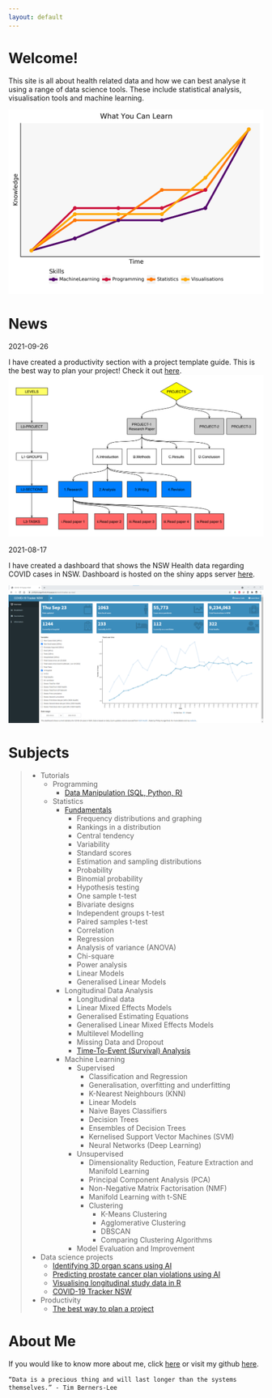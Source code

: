```yaml
---
layout: default
---
```



# Welcome!

This site is all about health related data and how we can best analyse it using a range of data science tools. These include statistical analysis, visualisation tools and machine learning.



![Figure 1. - Skills](index-plot-py.png)

# News
2021-09-26

I have created a productivity section with a project template guide. This is the best way to plan your project! Check it out [here](productivity-project-create.md). 
![BD9377E1-C1C3-4699-BB8E-113CE669E268.png](PROJECT%20TEMPLATE%205b934baaf28742ffb58641d92d945933/BD9377E1-C1C3-4699-BB8E-113CE669E268.png)



2021-08-17

I have created a dashboard that shows the NSW Health data regarding COVID cases in NSW. Dashboard is hosted on the shiny apps server [here](https://philliphungerford.shinyapps.io/covid-tracker-au-nsw/).

![COVID-19 Tracker](covid-tracker-design.png)



# Subjects

> - Tutorials
>   - Programming
>   	- [Data Manipulation (SQL, Python, R)](tutorials-programming-01.md)
>   - Statistics
>     - [Fundamentals](statistics-fundamentals.md)
>       - Frequency distributions and graphing
>       - Rankings in a distribution
>       - Central tendency
>       - Variability
>       - Standard scores
>       - Estimation and sampling distributions
>       - Probability
>       - Binomial probability
>       - Hypothesis testing
>       - One sample t-test
>       - Bivariate designs
>       - Independent groups t-test
>       - Paired samples t-test
>       - Correlation
>       - Regression
>       - Analysis of variance (ANOVA)
>       - Chi-square 
>       - Power analysis
>       - Linear Models
>       - Generalised Linear Models
>     - Longitudinal Data Analysis
>       - Longitudinal data
>       - Linear Mixed Effects Models
>       - Generalised Estimating Equations
>       - Generalised Linear Mixed Effects Models
>       - Multilevel Modelling
>       - Missing Data and Dropout
>       - [Time-To-Event (Survival) Analysis](statistics-lda-survival.md)
>     - Machine Learning
>       - Supervised
>         - Classification and Regression
>         - Generalisation, overfitting and underfitting
>         - K-Nearest Neighbours (KNN)
>         - Linear Models
>         - Naive Bayes Classifiers
>         - Decision Trees
>         - Ensembles of Decision Trees
>         - Kernelised Support Vector Machines (SVM)
>         - Neural Networks (Deep Learning)
>       - Unsupervised
>         - Dimensionality Reduction, Feature Extraction and Manifold Learning
>         - Principal Component Analysis (PCA)
>         - Non-Negative Matrix Factorisation (NMF)
>         - Manifold Learning with t-SNE
>         - Clustering
>           - K-Means Clustering
>           - Agglomerative Clustering
>           - DBSCAN
>           - Comparing Clustering Algorithms
>       - Model Evaluation and Improvement
> - Data science projects
>   - [Identifying 3D organ scans using AI](https://github.com/philliphungerford/dissertation)
>   - [Predicting prostate cancer plan violations using AI](https://github.com/philliphungerford/dissertation)
>   - [Visualising longitudinal study data in R](https://github.com/philliphungerford/ndarc-point-dashboard)
>   - [COVID-19 Tracker NSW](https://philliphungerford.shinyapps.io/covid-tracker-au-nsw/)
> - Productivity
>   - [The best way to plan a project](productivity-project-create.md)



# About Me

If you would like to know more about me, click [here](about.md) or visit my github [here](https://github.com/philliphungerford).



```
“Data is a precious thing and will last longer than the systems themselves.” - Tim Berners-Lee
```

